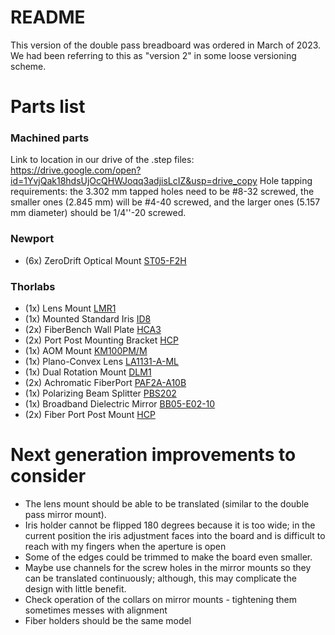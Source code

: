 # README

This version of the double pass breadboard was ordered in March of 2023.  We had been referring to this as "version 2" in some loose versioning scheme.

# Parts list

### Machined parts
Link to location in our drive of the .step files:
https://drive.google.com/open?id=1YvjQak18hdsUjOcQHWJoqq3adjisLcIZ&usp=drive_copy
Hole tapping requirements: the 3.302 mm tapped holes need to be #8-32 screwed, the smaller ones (2.845 mm) will be #4-40 screwed, and the larger ones (5.157 mm diameter) should be 1/4''-20 screwed.

### Newport
* (6x)  ZeroDrift Optical Mount  [ST05-F2H](https://www.newport.com/p/ST05-F2H)

### Thorlabs
* (1x)  Lens Mount                  [LMR1](https://www.thorlabs.com/thorproduct.cfm?partnumber=LMR1#ad-image-0)
* (1x)  Mounted Standard Iris       [ID8](https://www.thorlabs.com/thorproduct.cfm?partnumber=ID8)
* (2x)  FiberBench Wall Plate       [HCA3](https://www.thorlabs.com/thorproduct.cfm?partnumber=HCA3)
* (2x)  Port Post Mounting Bracket  [HCP](https://www.thorlabs.com/thorproduct.cfm?partnumber=HCP)
* (1x)  AOM Mount                   [KM100PM/M](https://www.thorlabs.com/thorproduct.cfm?partnumber=KM100PM/M)
* (1x)  Plano-Convex Lens           [LA1131-A-ML](https://www.thorlabs.com/thorproduct.cfm?partnumber=LA1131-A-ML)
* (1x)  Dual Rotation Mount         [DLM1](https://www.thorlabs.com/thorproduct.cfm?partnumber=DLM1#ad-image-0)
* (2x)  Achromatic FiberPort        [PAF2A-A10B](https://www.thorlabs.com/thorproduct.cfm?partnumber=PAF2A-A10B)
* (1x)  Polarizing Beam Splitter    [PBS202](https://www.thorlabs.com/thorproduct.cfm?partnumber=PBS202)
* (1x)  Broadband Dielectric Mirror [BB05-E02-10](https://www.thorlabs.com/thorproduct.cfm?partnumber=BB05-E02-10)
* (2x)  Fiber Port Post Mount       [HCP](https://www.thorlabs.com/thorproduct.cfm?partnumber=HCP)



# Next generation improvements to consider

* The lens mount should be able to be translated (similar to the double pass mirror mount).
* Iris holder cannot be flipped 180 degrees because it is too wide; in the current position the iris adjustment faces into the board and is difficult to reach with my fingers when the aperture is open  
* Some of the edges could be trimmed to make the board even smaller.
* Maybe use channels for the screw holes in the mirror mounts so they can be translated continuously; although, this may complicate the design with little benefit.  
* Check operation of the collars on mirror mounts - tightening them sometimes messes with alignment  
* Fiber holders should be the same model
